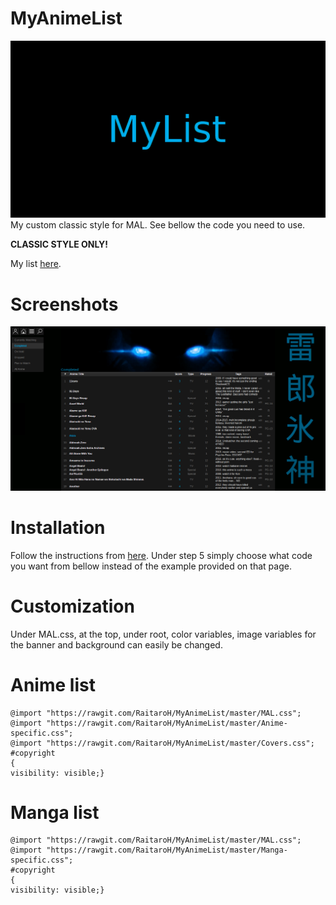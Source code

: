 # MyAnimeList
![alt tag](https://raw.githubusercontent.com/RaitaroH/MyAnimeList/master/Images/MyList%20-%20DeepDark.png)
My custom classic style for MAL. See bellow the code you need to use.

<b>CLASSIC STYLE ONLY!</b>

My list [here](https://myanimelist.net/animelist/RaitaroHikami).

# Screenshots
![alt tag](https://raw.githubusercontent.com/RaitaroH/MyAnimeList/master/Images/Screenshot.png)

# Installation
Follow the instructions from [here](https://myanimelist.net/forum/?topicid=200320#msg8158307). Under step 5 simply choose what code you want from bellow instead of the example provided on that page.

# Customization
Under MAL.css, at the top, under root, color variables, image variables for the banner and background can easily be changed.

# Anime list
```
@import "https://rawgit.com/RaitaroH/MyAnimeList/master/MAL.css";
@import "https://rawgit.com/RaitaroH/MyAnimeList/master/Anime-specific.css";
@import "https://rawgit.com/RaitaroH/MyAnimeList/master/Covers.css";
#copyright
{
visibility: visible;}
```

# Manga list
```
@import "https://rawgit.com/RaitaroH/MyAnimeList/master/MAL.css";
@import "https://rawgit.com/RaitaroH/MyAnimeList/master/Manga-specific.css";
#copyright
{
visibility: visible;}
```
